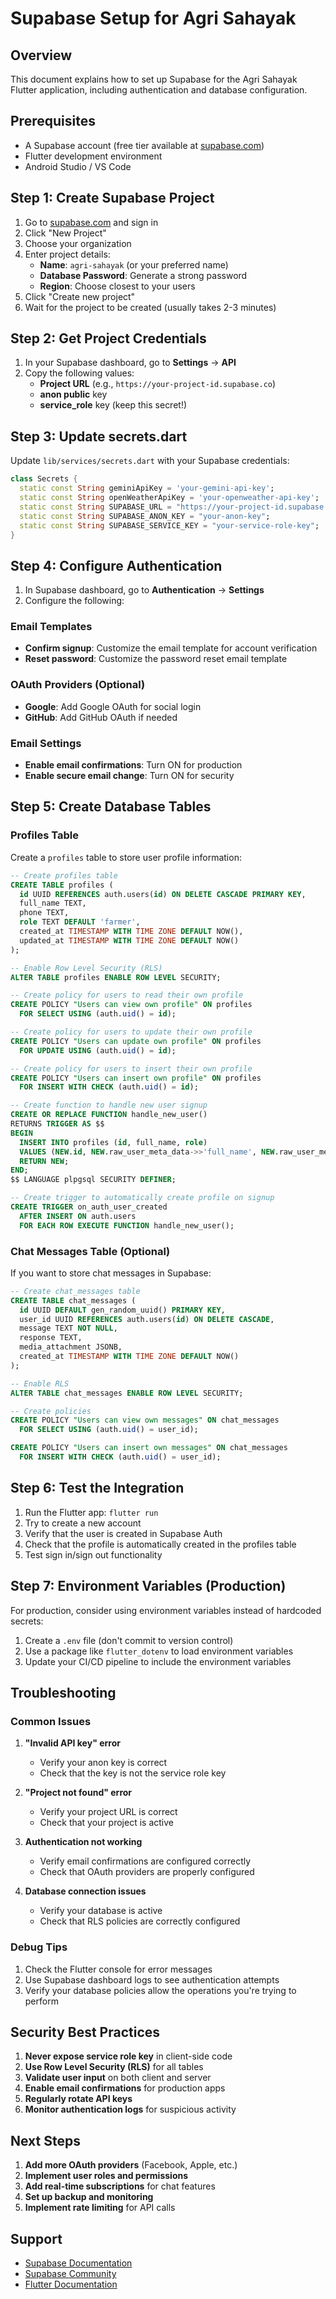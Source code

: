 # Supabase Setup for Agri Sahayak

## Overview

This document explains how to set up Supabase for the Agri Sahayak Flutter application, including authentication and database configuration.

## Prerequisites

- A Supabase account (free tier available at [supabase.com](https://supabase.com))
- Flutter development environment
- Android Studio / VS Code

## Step 1: Create Supabase Project

1. Go to [supabase.com](https://supabase.com) and sign in
2. Click "New Project"
3. Choose your organization
4. Enter project details:
   - **Name**: `agri-sahayak` (or your preferred name)
   - **Database Password**: Generate a strong password
   - **Region**: Choose closest to your users
5. Click "Create new project"
6. Wait for the project to be created (usually takes 2-3 minutes)

## Step 2: Get Project Credentials

1. In your Supabase dashboard, go to **Settings** → **API**
2. Copy the following values:
   - **Project URL** (e.g., `https://your-project-id.supabase.co`)
   - **anon public** key
   - **service_role** key (keep this secret!)

## Step 3: Update secrets.dart

Update `lib/services/secrets.dart` with your Supabase credentials:

```dart
class Secrets {
  static const String geminiApiKey = 'your-gemini-api-key';
  static const String openWeatherApiKey = 'your-openweather-api-key';
  static const String SUPABASE_URL = "https://your-project-id.supabase.co";
  static const String SUPABASE_ANON_KEY = "your-anon-key";
  static const String SUPABASE_SERVICE_KEY = "your-service-role-key";
}
```

## Step 4: Configure Authentication

1. In Supabase dashboard, go to **Authentication** → **Settings**
2. Configure the following:

### Email Templates
- **Confirm signup**: Customize the email template for account verification
- **Reset password**: Customize the password reset email template

### OAuth Providers (Optional)
- **Google**: Add Google OAuth for social login
- **GitHub**: Add GitHub OAuth if needed

### Email Settings
- **Enable email confirmations**: Turn ON for production
- **Enable secure email change**: Turn ON for security

## Step 5: Create Database Tables

### Profiles Table
Create a `profiles` table to store user profile information:

```sql
-- Create profiles table
CREATE TABLE profiles (
  id UUID REFERENCES auth.users(id) ON DELETE CASCADE PRIMARY KEY,
  full_name TEXT,
  phone TEXT,
  role TEXT DEFAULT 'farmer',
  created_at TIMESTAMP WITH TIME ZONE DEFAULT NOW(),
  updated_at TIMESTAMP WITH TIME ZONE DEFAULT NOW()
);

-- Enable Row Level Security (RLS)
ALTER TABLE profiles ENABLE ROW LEVEL SECURITY;

-- Create policy for users to read their own profile
CREATE POLICY "Users can view own profile" ON profiles
  FOR SELECT USING (auth.uid() = id);

-- Create policy for users to update their own profile
CREATE POLICY "Users can update own profile" ON profiles
  FOR UPDATE USING (auth.uid() = id);

-- Create policy for users to insert their own profile
CREATE POLICY "Users can insert own profile" ON profiles
  FOR INSERT WITH CHECK (auth.uid() = id);

-- Create function to handle new user signup
CREATE OR REPLACE FUNCTION handle_new_user()
RETURNS TRIGGER AS $$
BEGIN
  INSERT INTO profiles (id, full_name, role)
  VALUES (NEW.id, NEW.raw_user_meta_data->>'full_name', NEW.raw_user_meta_data->>'role');
  RETURN NEW;
END;
$$ LANGUAGE plpgsql SECURITY DEFINER;

-- Create trigger to automatically create profile on signup
CREATE TRIGGER on_auth_user_created
  AFTER INSERT ON auth.users
  FOR EACH ROW EXECUTE FUNCTION handle_new_user();
```

### Chat Messages Table (Optional)
If you want to store chat messages in Supabase:

```sql
-- Create chat_messages table
CREATE TABLE chat_messages (
  id UUID DEFAULT gen_random_uuid() PRIMARY KEY,
  user_id UUID REFERENCES auth.users(id) ON DELETE CASCADE,
  message TEXT NOT NULL,
  response TEXT,
  media_attachment JSONB,
  created_at TIMESTAMP WITH TIME ZONE DEFAULT NOW()
);

-- Enable RLS
ALTER TABLE chat_messages ENABLE ROW LEVEL SECURITY;

-- Create policies
CREATE POLICY "Users can view own messages" ON chat_messages
  FOR SELECT USING (auth.uid() = user_id);

CREATE POLICY "Users can insert own messages" ON chat_messages
  FOR INSERT WITH CHECK (auth.uid() = user_id);
```

## Step 6: Test the Integration

1. Run the Flutter app: `flutter run`
2. Try to create a new account
3. Verify that the user is created in Supabase Auth
4. Check that the profile is automatically created in the profiles table
5. Test sign in/sign out functionality

## Step 7: Environment Variables (Production)

For production, consider using environment variables instead of hardcoded secrets:

1. Create a `.env` file (don't commit to version control)
2. Use a package like `flutter_dotenv` to load environment variables
3. Update your CI/CD pipeline to include the environment variables

## Troubleshooting

### Common Issues

1. **"Invalid API key" error**
   - Verify your anon key is correct
   - Check that the key is not the service role key

2. **"Project not found" error**
   - Verify your project URL is correct
   - Check that your project is active

3. **Authentication not working**
   - Verify email confirmations are configured correctly
   - Check that OAuth providers are properly configured

4. **Database connection issues**
   - Verify your database is active
   - Check that RLS policies are correctly configured

### Debug Tips

1. Check the Flutter console for error messages
2. Use Supabase dashboard logs to see authentication attempts
3. Verify your database policies allow the operations you're trying to perform

## Security Best Practices

1. **Never expose service role key** in client-side code
2. **Use Row Level Security (RLS)** for all tables
3. **Validate user input** on both client and server
4. **Enable email confirmations** for production apps
5. **Regularly rotate API keys**
6. **Monitor authentication logs** for suspicious activity

## Next Steps

1. **Add more OAuth providers** (Facebook, Apple, etc.)
2. **Implement user roles and permissions**
3. **Add real-time subscriptions** for chat features
4. **Set up backup and monitoring**
5. **Implement rate limiting** for API calls

## Support

- [Supabase Documentation](https://supabase.com/docs)
- [Supabase Community](https://github.com/supabase/supabase/discussions)
- [Flutter Documentation](https://flutter.dev/docs)
